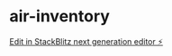 # air-inventory

[Edit in StackBlitz next generation editor ⚡️](https://stackblitz.com/~/github.com/byildiz78/air-inventory)